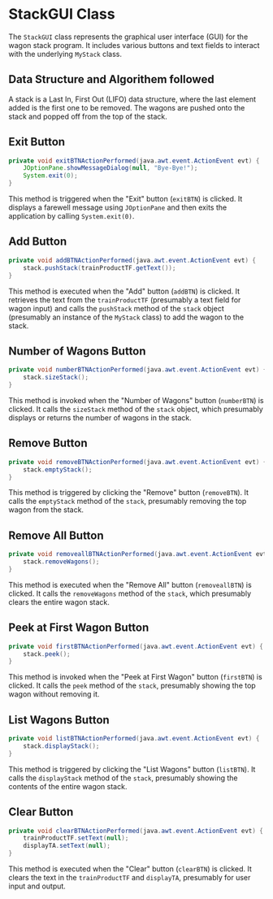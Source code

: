 # StackGUI Class

The `StackGUI` class represents the graphical user interface (GUI) for the wagon stack program. It includes various buttons and text fields to interact with the underlying `MyStack` class.

## Data Structure and Algorithem followed

A stack is a Last In, First Out (LIFO) data structure, where the last element added is the first one to be removed. The wagons are pushed onto the stack and popped off from the top of the stack.

## Exit Button

```java
private void exitBTNActionPerformed(java.awt.event.ActionEvent evt) {
    JOptionPane.showMessageDialog(null, "Bye-Bye!");
    System.exit(0);
}
```

This method is triggered when the "Exit" button (`exitBTN`) is clicked. It displays a farewell message using `JOptionPane` and then exits the application by calling `System.exit(0)`.

## Add Button

```java
private void addBTNActionPerformed(java.awt.event.ActionEvent evt) {
    stack.pushStack(trainProductTF.getText());
}
```

This method is executed when the "Add" button (`addBTN`) is clicked. It retrieves the text from the `trainProductTF` (presumably a text field for wagon input) and calls the `pushStack` method of the `stack` object (presumably an instance of the `MyStack` class) to add the wagon to the stack.

## Number of Wagons Button

```java
private void numberBTNActionPerformed(java.awt.event.ActionEvent evt) {
    stack.sizeStack();
}
```

This method is invoked when the "Number of Wagons" button (`numberBTN`) is clicked. It calls the `sizeStack` method of the `stack` object, which presumably displays or returns the number of wagons in the stack.

## Remove Button

```java
private void removeBTNActionPerformed(java.awt.event.ActionEvent evt) {
    stack.emptyStack();
}
```

This method is triggered by clicking the "Remove" button (`removeBTN`). It calls the `emptyStack` method of the `stack`, presumably removing the top wagon from the stack.

## Remove All Button

```java
private void removeallBTNActionPerformed(java.awt.event.ActionEvent evt) {
    stack.removeWagons();
}
```

This method is executed when the "Remove All" button (`removeallBTN`) is clicked. It calls the `removeWagons` method of the `stack`, which presumably clears the entire wagon stack.

## Peek at First Wagon Button

```java
private void firstBTNActionPerformed(java.awt.event.ActionEvent evt) {
    stack.peek();
}
```

This method is invoked when the "Peek at First Wagon" button (`firstBTN`) is clicked. It calls the `peek` method of the `stack`, presumably showing the top wagon without removing it.

## List Wagons Button

```java
private void listBTNActionPerformed(java.awt.event.ActionEvent evt) {
    stack.displayStack();
}
```

This method is triggered by clicking the "List Wagons" button (`listBTN`). It calls the `displayStack` method of the `stack`, presumably showing the contents of the entire wagon stack.

## Clear Button

```java
private void clearBTNActionPerformed(java.awt.event.ActionEvent evt) {
    trainProductTF.setText(null);
    displayTA.setText(null);
}
```

This method is executed when the "Clear" button (`clearBTN`) is clicked. It clears the text in the `trainProductTF` and `displayTA`, presumably for user input and output.